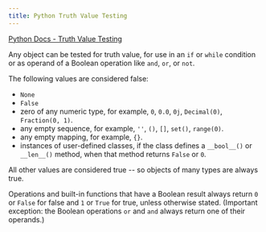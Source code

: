 ```yaml
---
title: Python Truth Value Testing
---
```

<a href='https://docs.python.org/3/library/stdtypes.html#truth-value-testing' target='_blank' rel='nofollow'>Python Docs - Truth Value Testing</a>

Any object can be tested for truth value, for use in an `if` or `while` condition or as operand of a Boolean operation like `and`, `or`, or `not`.

The following values are considered false:

*   `None`
*   `False`
*   zero of any numeric type, for example, `0`, `0.0`, `0j`, `Decimal(0)`, `Fraction(0, 1)`.
*   any empty sequence, for example, `''`, `()`, `[]`, `set()`, `range(0)`.
*   any empty mapping, for example, `{}`.
*   instances of user-defined classes, if the class defines a `__bool__()` or `__len__()` method, when that method returns `False` or `0`.

All other values are considered true -- so objects of many types are always true.

Operations and built-in functions that have a Boolean result always return `0` or `False` for false and `1` or `True` for true, unless otherwise stated. (Important exception: the Boolean operations `or` and `and` always return one of their operands.)
